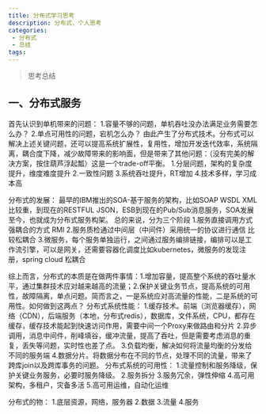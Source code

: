 ```yaml
---
title: 分布式学习思考
description: 分布式，个人思考
categories:
 - 分布式
 - 总结
tags:
---
```


> 思考总结


## 一、分布式服务

首先认识到单机带来的问题：
1.容量不够的问题，单机吞吐没办法满足业务需要怎么办？
2.单点可用性的问题，宕机怎么办？
由此产生了分布式技术。分布式可以解决上述关键问题，还可以提高系统扩展性，复用性，增加开发迭代效率，系统隔离，耦合度下降，减少故障带来的影响面，但是带来了其他问题：（没有完美的解决方案，按住葫芦浮起瓢）这是一个trade-off平衡。
1.分层问题，架构的复杂度提升，维度难度提升
2.一致性问题
3.系统吞吐提升，RT增加
4.技术多样，学习成本高

分布式的发展：
最早的IBM推出的SOA-基于服务的架构，比如SOAP WSDL XML 比较重，到现在的RESTFUL JSON，ESB到现在的Pub/Sub消息服务，SOA发展至今，也就成为分布式服务构架。
总的来说，分为三个阶段
1.服务直接调用方式  强耦合的方式   RMI
2.服务质检通过中间层（中间件）采用统一的协议进行通信  比较松耦合
3.微服务，每个服务单独运行，之间通过服务编排链接，编排可以是工作流引擎，可以是网关，还需要容器化调度比如kubernetes，微服务的发现注册，spring cloud   松耦合

综上而言，分布式的本质是在做两件事情：1.增加容量，提高整个系统的吞吐量水平，通过集群技术应对越来越高的流量；2.保护关键业务节点，提高系统的可用性，故障隔离，单点问题。简而言之，一是系统应对高流量的性能，二是系统的可用性。如何做到这两点？
分布式系统性能：
1.缓存技术。前端（浏览器缓存），网络（CDN），后端服务（本地，分布式redis），数据库，文件系统，CPU，都存在缓存，缓存技术能起到快速访问作用，需要中间一个Proxy来做路由和分片
2.异步调用，消息中间件，削峰填谷，缓冲流量，提高了吞吐，但是需要考虑消息的重复，丢失等问题，实时性也差了点。
3.负载均衡，解决如何将流量均衡的分发给不同的服务端
4.数据分片。将数据分布在不同的节点，处理不同的流量，带来了跨库join以及跨库事务的问题。
分布式系统的可用性：
1.流量控制和服务降级，保护关键业务服务，必要时服务降级。
2.服务拆分
3.服务冗余，弹性伸缩
4.高可用架构，多租户，灾备多活
5.高可用运维，自动化运维




分布式的物：
1.底层资源，网络，服务器
2.数据
3.流量
4.服务












